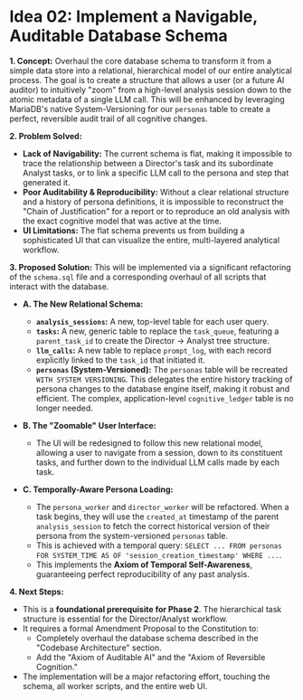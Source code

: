 # Idea 02: Implement a Navigable, Auditable Database Schema

**1. Concept:**
Overhaul the core database schema to transform it from a simple data store into a relational, hierarchical model of our entire analytical process. The goal is to create a structure that allows a user (or a future AI auditor) to intuitively "zoom" from a high-level analysis session down to the atomic metadata of a single LLM call. This will be enhanced by leveraging MariaDB's native System-Versioning for our `personas` table to create a perfect, reversible audit trail of all cognitive changes.

**2. Problem Solved:**

- **Lack of Navigability:** The current schema is flat, making it impossible to trace the relationship between a Director's task and its subordinate Analyst tasks, or to link a specific LLM call to the persona and step that generated it.
- **Poor Auditability & Reproducibility:** Without a clear relational structure and a history of persona definitions, it is impossible to reconstruct the "Chain of Justification" for a report or to reproduce an old analysis with the exact cognitive model that was active at the time.
- **UI Limitations:** The flat schema prevents us from building a sophisticated UI that can visualize the entire, multi-layered analytical workflow.

**3. Proposed Solution:**
This will be implemented via a significant refactoring of the `schema.sql` file and a corresponding overhaul of all scripts that interact with the database.

- **A. The New Relational Schema:**

  - **`analysis_sessions`:** A new, top-level table for each user query.
  - **`tasks`:** A new, generic table to replace the `task_queue`, featuring a `parent_task_id` to create the Director -> Analyst tree structure.
  - **`llm_calls`:** A new table to replace `prompt_log`, with each record explicitly linked to the `task_id` that initiated it.
  - **`personas` (System-Versioned):** The `personas` table will be recreated `WITH SYSTEM VERSIONING`. This delegates the entire history tracking of persona changes to the database engine itself, making it robust and efficient. The complex, application-level `cognitive_ledger` table is no longer needed.

- **B. The "Zoomable" User Interface:**

  - The UI will be redesigned to follow this new relational model, allowing a user to navigate from a session, down to its constituent tasks, and further down to the individual LLM calls made by each task.

- **C. Temporally-Aware Persona Loading:**
  - The `persona_worker` and `director_worker` will be refactored. When a task begins, they will use the `created_at` timestamp of the parent `analysis_session` to fetch the correct historical version of their persona from the system-versioned `personas` table.
  - This is achieved with a temporal query: `SELECT ... FROM personas FOR SYSTEM_TIME AS OF 'session_creation_timestamp' WHERE ...`.
  - This implements the **Axiom of Temporal Self-Awareness**, guaranteeing perfect reproducibility of any past analysis.

**4. Next Steps:**

- This is a **foundational prerequisite for Phase 2**. The hierarchical task structure is essential for the Director/Analyst workflow.
- It requires a formal Amendment Proposal to the Constitution to:
  - Completely overhaul the database schema described in the "Codebase Architecture" section.
  - Add the "Axiom of Auditable AI" and the "Axiom of Reversible Cognition."
- The implementation will be a major refactoring effort, touching the schema, all worker scripts, and the entire web UI.
